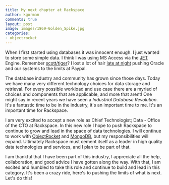 ```yaml
---
title: My next chapter at Rackspace
author: kgorman
comments: true
layout: post
image: images/1869-Golden_Spike.jpg
categories:
- objectrocket
---
```

When I first started using databases it was innocent enough. I just wanted to store some simple data. I think I was using MS Access via the [JET](http://en.wikipedia.org/wiki/Microsoft_Jet_Database_Engine) Engine. Remember [scott/tiger](http://www.orafaq.com/wiki/SCOTT)? I lost a lot of hair [late at night](http://lists.samba.org/archive/rsync/2003-February/005102.html) pushing Oracle and our systems to the limits at Paypal.

<!--more-->

The database industry and community has grown since those days. Today we have many very different technology choices for data storage and retrieval. For every possible workload and use case there are a myriad of choices and components that are applicable, and more that arent! One might say in recent years we have seen a *Industrial Database Revolution*. It's a fantastic time to be in the industry, it's an important time to me. It's an important time for Rackspace.

I am very excited to accept a new role as Chief Technologist; Data - Office of the CTO at Rackspace. In this new role I hope to push Rackspace to continue to grow and lead in the space of data technologies. I will continue to work with [ObjectRocket](http://www.objectrocket.com) and [MongoDB](http://en.wikipedia.org/wiki/MongoDB), but my responsibilities will expand. Ultimately Rackspace must cement itself as a leader in high quality data technologies and services, and I plan to be part of that.

I am thankful that I have been part of this industry, I appreciate all the help, collaboration, and good advice I have gotten along the way. With that, I am excited and humbled to take this role and continue to build and lead in this category. It's been a crazy ride, here's to pushing the limits of what is next. Let's do this!
